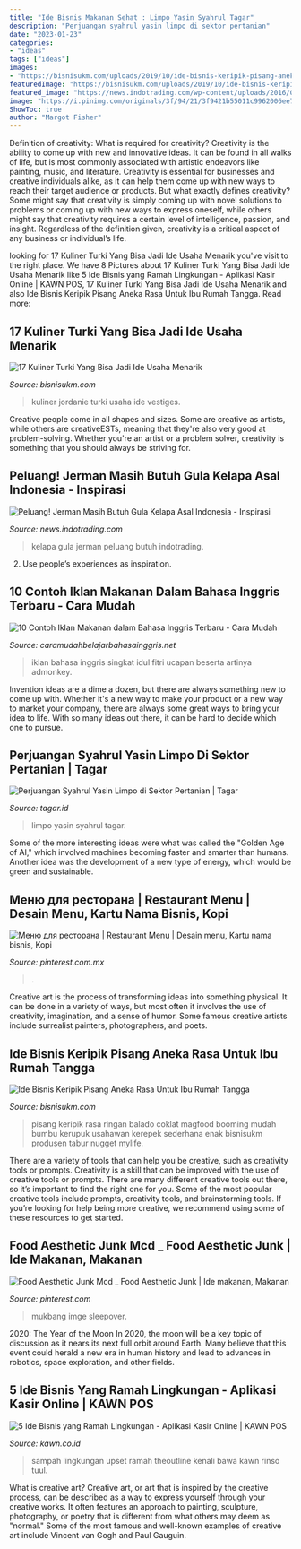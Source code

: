 ```yaml
---
title: "Ide Bisnis Makanan Sehat : Limpo Yasin Syahrul Tagar"
description: "Perjuangan syahrul yasin limpo di sektor pertanian"
date: "2023-01-23"
categories:
- "ideas"
tags: ["ideas"]
images:
- "https://bisnisukm.com/uploads/2019/10/ide-bisnis-keripik-pisang-aneka-rasa-untuk-ibu-rumah-tangga-720x415.jpg"
featuredImage: "https://bisnisukm.com/uploads/2019/10/ide-bisnis-keripik-pisang-aneka-rasa-untuk-ibu-rumah-tangga-720x415.jpg"
featured_image: "https://news.indotrading.com/wp-content/uploads/2016/06/gula-kelapa.jpg"
image: "https://i.pinimg.com/originals/3f/94/21/3f9421b55011c9962006ee788aaea24e.jpg"
ShowToc: true
author: "Margot Fisher"
---
```



Definition of creativity: What is required for creativity?
Creativity is the ability to come up with new and innovative ideas. It can be found in all walks of life, but is most commonly associated with artistic endeavors like painting, music, and literature. Creativity is essential for businesses and creative individuals alike, as it can help them come up with new ways to reach their target audience or products. But what exactly defines creativity? Some might say that creativity is simply coming up with novel solutions to problems or coming up with new ways to express oneself, while others might say that creativity requires a certain level of intelligence, passion, and insight. Regardless of the definition given, creativity is a critical aspect of any business or individual’s life.

	

		
looking for 17 Kuliner Turki Yang Bisa Jadi Ide Usaha Menarik you've visit to the right place. We have 8 Pictures about 17 Kuliner Turki Yang Bisa Jadi Ide Usaha Menarik like 5 Ide Bisnis yang Ramah Lingkungan - Aplikasi Kasir Online | KAWN POS, 17 Kuliner Turki Yang Bisa Jadi Ide Usaha Menarik and also Ide Bisnis Keripik Pisang Aneka Rasa Untuk Ibu Rumah Tangga. Read more:
		
    
## 17 Kuliner Turki Yang Bisa Jadi Ide Usaha Menarik

<img loading=lazy src="https://bisnisukm.com/uploads/2020/10/17-Kuliner-Turki-Yang-Bisa-Jadi-Ide-Usaha-Menarik.jpg" onerror="this.onerror=null;this.src='https://tse1.mm.bing.net/th?id=OIP.vTwFBTFrFYBOfS7adGhdiwHaER&amp;pid=15.1';" alt="17 Kuliner Turki Yang Bisa Jadi Ide Usaha Menarik">

_Source: bisnisukm.com_

>kuliner jordanie turki usaha ide vestiges. 

	

Creative people come in all shapes and sizes. Some are creative as artists, while others are creativeESTs, meaning that they're also very good at problem-solving. Whether you're an artist or a problem solver, creativity is something that you should always be striving for.

    
## Peluang! Jerman Masih Butuh Gula Kelapa Asal Indonesia - Inspirasi

<img loading=lazy src="https://news.indotrading.com/wp-content/uploads/2016/06/gula-kelapa.jpg" onerror="this.onerror=null;this.src='https://tse2.mm.bing.net/th?id=OIP.8QB85jeZv4O4rB_wsjMOCwHaFj&amp;pid=15.1';" alt="Peluang! Jerman Masih Butuh Gula Kelapa Asal Indonesia - Inspirasi">

_Source: news.indotrading.com_

>kelapa gula jerman peluang butuh indotrading. 

	

2. Use people’s experiences as inspiration.

    
## 10 Contoh Iklan Makanan Dalam Bahasa Inggris Terbaru - Cara Mudah

<img loading=lazy src="http://3.bp.blogspot.com/-WCz2Sk21S44/Uro4oWEt2pI/AAAAAAAABS4/6-ymmQ1_nEk/s1600/iklan-makanan-dalam-bahasa-inggris-3.jpg" onerror="this.onerror=null;this.src='https://tse3.mm.bing.net/th?id=OIP.F3eYUD19Fhl_izgfNOlHwAHaKQ&amp;pid=15.1';" alt="10 Contoh Iklan Makanan dalam Bahasa Inggris Terbaru - Cara Mudah">

_Source: caramudahbelajarbahasainggris.net_

>iklan bahasa inggris singkat idul fitri ucapan beserta artinya admonkey. 

	

Invention ideas are a dime a dozen, but there are always something new to come up with. Whether it's a new way to make your product or a new way to market your company, there are always some great ways to bring your idea to life. With so many ideas out there, it can be hard to decide which one to pursue.

    
## Perjuangan Syahrul Yasin Limpo Di Sektor Pertanian | Tagar

<img loading=lazy src="https://www.tagar.id/Asset/uploads2019/1608697443144-syahrui-yasin-limpo.jpg" onerror="this.onerror=null;this.src='https://tse4.mm.bing.net/th?id=OIP.jV1zKYP2xonYqDKe6mE--wHaFj&amp;pid=15.1';" alt="Perjuangan Syahrul Yasin Limpo di Sektor Pertanian | Tagar">

_Source: tagar.id_

>limpo yasin syahrul tagar. 

	

Some of the more interesting ideas were what was called the "Golden Age of AI," which involved machines becoming faster and smarter than humans. Another idea was the development of a new type of energy, which would be green and sustainable.

    
## Меню для ресторана | Restaurant Menu | Desain Menu, Kartu Nama Bisnis, Kopi

<img loading=lazy src="https://i.pinimg.com/736x/13/70/47/137047261460dd88befd0123de9b47b6.jpg" onerror="this.onerror=null;this.src='https://tse1.mm.bing.net/th?id=OIP.Lh7Yr0DmlJd1SGHlAWSTrAHaNK&amp;pid=15.1';" alt="Меню для ресторана | Restaurant Menu | Desain menu, Kartu nama bisnis, Kopi">

_Source: pinterest.com.mx_

>. 

	

Creative art is the process of transforming ideas into something physical. It can be done in a variety of ways, but most often it involves the use of creativity, imagination, and a sense of humor. Some famous creative artists include surrealist painters, photographers, and poets.

    
## Ide Bisnis Keripik Pisang Aneka Rasa Untuk Ibu Rumah Tangga

<img loading=lazy src="https://bisnisukm.com/uploads/2019/10/ide-bisnis-keripik-pisang-aneka-rasa-untuk-ibu-rumah-tangga-720x415.jpg" onerror="this.onerror=null;this.src='https://tse4.mm.bing.net/th?id=OIP.fK_8UDPwLMQcpv-k9T7hBwHaER&amp;pid=15.1';" alt="Ide Bisnis Keripik Pisang Aneka Rasa Untuk Ibu Rumah Tangga">

_Source: bisnisukm.com_

>pisang keripik rasa ringan balado coklat magfood booming mudah bumbu kerupuk usahawan kerepek sederhana enak bisnisukm produsen tabur nugget mylife. 

	

There are a variety of tools that can help you be creative, such as creativity tools or prompts.
Creativity is a skill that can be improved with the use of creative tools or prompts. There are many different creative tools out there, so it’s important to find the right one for you. Some of the most popular creative tools include prompts, creativity tools, and brainstorming tools. If you’re looking for help being more creative, we recommend using some of these resources to get started.

    
## Food Aesthetic Junk Mcd _ Food Aesthetic Junk | Ide Makanan, Makanan

<img loading=lazy src="https://i.pinimg.com/originals/3f/94/21/3f9421b55011c9962006ee788aaea24e.jpg" onerror="this.onerror=null;this.src='https://tse3.mm.bing.net/th?id=OIP.Le6TZXTIw7vntd9m6PRTKwHaNK&amp;pid=15.1';" alt="Food Aesthetic Junk Mcd _ Food Aesthetic Junk | Ide makanan, Makanan">

_Source: pinterest.com_

>mukbang imge sleepover. 

	

2020: The Year of the Moon
In 2020, the moon will be a key topic of discussion as it nears its next full orbit around Earth. Many believe that this event could herald a new era in human history and lead to advances in robotics, space exploration, and other fields.

    
## 5 Ide Bisnis Yang Ramah Lingkungan - Aplikasi Kasir Online | KAWN POS

<img loading=lazy src="https://kawn.co.id/content/images/2020/07/20190528-X7nXC70Zeu7v9IBweGI0.jpg" onerror="this.onerror=null;this.src='https://tse2.mm.bing.net/th?id=OIP.uptoao96sa6f1mXIzgReUAHaE7&amp;pid=15.1';" alt="5 Ide Bisnis yang Ramah Lingkungan - Aplikasi Kasir Online | KAWN POS">

_Source: kawn.co.id_

>sampah lingkungan upset ramah theoutline kenali bawa kawn rinso tuul. 

	

What is creative art?
Creative art, or art that is inspired by the creative process, can be described as a way to express yourself through your creative works. It often features an approach to painting, sculpture, photography, or poetry that is different from what others may deem as "normal." Some of the most famous and well-known examples of creative art include Vincent van Gogh and Paul Gauguin.


